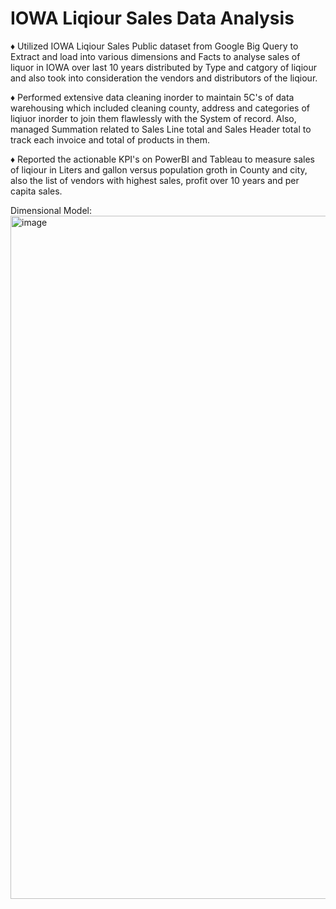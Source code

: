 # IOWA Liqiour Sales Data Analysis 

♦ Utilized IOWA Liqiour Sales Public dataset from Google Big Query to Extract and load into various dimensions and Facts to analyse sales of liquor in IOWA over last 10 years distributed by Type and catgory of liqiour and also took into consideration the vendors and distributors of the liqiour.

♦ Performed extensive data cleaning inorder to maintain 5C's of data warehousing which included cleaning county, address and categories of liqiuor inorder to join them flawlessly with the System of record.
Also, managed Summation related to Sales Line total and Sales Header total to track each invoice and total of products in them.

♦ Reported the actionable KPI's on PowerBI and Tableau to measure sales of liqiour in Liters and gallon versus population groth in County and city, also the list of vendors with highest sales, profit over 10 years and per capita sales.

Dimensional Model:
<img width="1093" alt="image" src="https://github.com/Shrutika-Salian/Iowa_Liquor_Sales/assets/91072559/bafbad85-616c-4031-b3ed-37b5e7fb4447">

